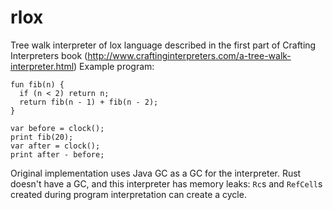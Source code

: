 # rlox
Tree walk interpreter of lox language described in the first part of Crafting Interpreters book (http://www.craftinginterpreters.com/a-tree-walk-interpreter.html)
Example program:
```
fun fib(n) {
  if (n < 2) return n;
  return fib(n - 1) + fib(n - 2);
}

var before = clock();
print fib(20);
var after = clock();
print after - before;
```
Original implementation uses Java GC as a GC for the interpreter. Rust doesn't have a GC, and this interpreter has memory leaks:
`Rc`s and `RefCell`s created during program interpretation can create a cycle.
